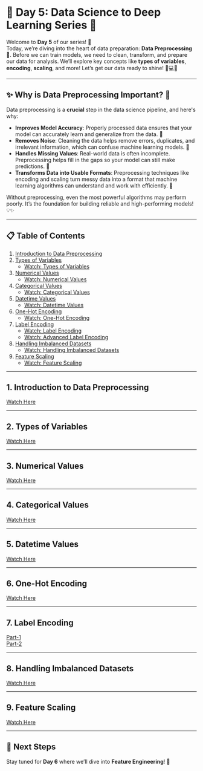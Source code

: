 # 🌟 Day 5: Data Science to Deep Learning Series 🌟

Welcome to **Day 5** of our series! 🎉  
Today, we’re diving into the heart of data preparation: **Data Preprocessing** 🧹. Before we can train models, we need to clean, transform, and prepare our data for analysis. We’ll explore key concepts like **types of variables**, **encoding**, **scaling**, and more! Let’s get our data ready to shine! 🌟💻✨

---

## ✨ Why is Data Preprocessing Important? 🧐

Data preprocessing is a **crucial** step in the data science pipeline, and here's why:

- **Improves Model Accuracy**: Properly processed data ensures that your model can accurately learn and generalize from the data. 🧠
- **Removes Noise**: Cleaning the data helps remove errors, duplicates, and irrelevant information, which can confuse machine learning models. 🧹
- **Handles Missing Values**: Real-world data is often incomplete. Preprocessing helps fill in the gaps so your model can still make predictions. 🧩
- **Transforms Data into Usable Formats**: Preprocessing techniques like encoding and scaling turn messy data into a format that machine learning algorithms can understand and work with efficiently. 🔄
  
Without preprocessing, even the most powerful algorithms may perform poorly. It’s the foundation for building reliable and high-performing models! 💡✨

---

## 📋 Table of Contents

1. [Introduction to Data Preprocessing](#1-introduction-to-data-preprocessing)
2. [Types of Variables](#2-types-of-variables)
   - [Watch: Types of Variables](https://youtu.be/wsrt-Jwd5dY)
3. [Numerical Values](#3-numerical-values)
   - [Watch: Numerical Values](https://youtu.be/qWmEHzW3kzQ)
4. [Categorical Values](#4-categorical-values)
   - [Watch: Categorical Values](https://youtu.be/I9VFnAA2i1o)
5. [Datetime Values](#5-datetime-values)
   - [Watch: Datetime Values](https://youtu.be/FdKGR22jF_k)
6. [One-Hot Encoding](#6-one-hot-encoding)
   - [Watch: One-Hot Encoding](https://youtu.be/pW-OCP9azz4)
7. [Label Encoding](#7-label-encoding)
   - [Watch: Label Encoding](https://youtu.be/NlfLivr156Y)
   - [Watch: Advanced Label Encoding](https://youtu.be/lsAqyzln-5g)
8. [Handling Imbalanced Datasets](#8-handling-imbalanced-datasets)
   - [Watch: Handling Imbalanced Datasets](https://youtu.be/tUNAuf8JdEE)
9. [Feature Scaling](#9-feature-scaling)
   - [Watch: Feature Scaling](https://youtu.be/85je4aCdYcE)

---

## 1. Introduction to Data Preprocessing
[Watch Here](https://www.youtube.com/watch?v=JL_grPUnXzY&list=PLeo1K3hjS3us_ELKYSj_Fth2tIEkdKXvV)

---

## 2. Types of Variables
[Watch Here](https://youtu.be/wsrt-Jwd5dY)

---

## 3. Numerical Values
[Watch Here](https://youtu.be/qWmEHzW3kzQ)

---

## 4. Categorical Values
[Watch Here](https://youtu.be/I9VFnAA2i1o)

---

## 5. Datetime Values
[Watch Here](https://youtu.be/FdKGR22jF_k)

---

## 6. One-Hot Encoding
[Watch Here](https://youtu.be/pW-OCP9azz4)

---

## 7. Label Encoding
[Part-1](https://youtu.be/NlfLivr156Y)  
[Part-2](https://youtu.be/lsAqyzln-5g)

---

## 8. Handling Imbalanced Datasets
[Watch Here](https://youtu.be/tUNAuf8JdEE)

---

## 9. Feature Scaling
[Watch Here](https://youtu.be/85je4aCdYcE)

---

## 🔗 Next Steps

Stay tuned for **Day 6** where we’ll dive into **Feature Engineering**! 🚀
